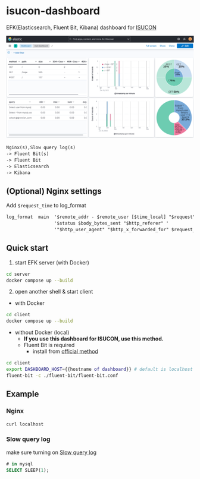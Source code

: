 # isucon-dashboard

EFK(Elasticsearch, Fluent Bit, Kibana) dashboard for [ISUCON](https://isucon.net/)

![dashboard](./dashboard.png)

```txt
Nginx(s),Slow query log(s)
-> Fluent Bit(s)
-> Fluent Bit
-> Elasticsearch
-> Kibana
```

## (Optional) Nginx settings

Add `$request_time` to log_format

```txt
log_format  main  '$remote_addr - $remote_user [$time_local] "$request" '
                  '$status $body_bytes_sent "$http_referer" '
                  '"$http_user_agent" "$http_x_forwarded_for" $request_time';
```

## Quick start

1. start EFK server (with Docker)

```bash
cd server
docker compose up --build
```

2. open another shell & start client

- with Docker

```bash
cd client
docker compose up --build
```

- without Docker (local)
  - **If you use this dashboard for ISUCON, use this method.**
  - Fluent Bit is required
    - install from [official method](https://docs.fluentbit.io/manual/installation/getting-started-with-fluent-bit)

```bash
cd client
export DASHBOARD_HOST={{hostname of dashboard}} # default is localhost
fluent-bit -c ./fluent-bit/fluent-bit.conf
```

## Example

### Nginx

```bash
curl localhost
```

### Slow query log

make sure turning on [Slow query log](./client/mysql/slow.cnf)

```sql
# in mysql
SELECT SLEEP(1);
```
